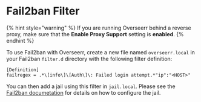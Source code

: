 # Fail2ban Filter

{% hint style="warning" %}
If you are running Overseerr behind a reverse proxy, make sure that the **Enable Proxy Support** setting is **enabled**.
{% endhint %}

To use Fail2ban with Overseerr, create a new file named `overseerr.local` in your Fail2ban `filter.d` directory with the following filter definition:

```
[Definition]
failregex = .*\[info\]\[Auth\]\: Failed login attempt.*"ip":"<HOST>"
```

You can then add a jail using this filter in `jail.local`.  Please see the [Fail2ban documetation](https://www.fail2ban.org/wiki/index.php/MANUAL_0_8#Jails) for details on how to configure the jail.